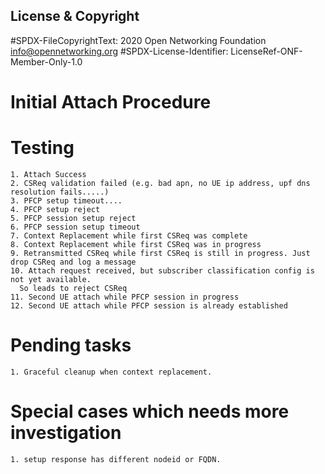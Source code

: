 License & Copyright
----

#SPDX-FileCopyrightText: 2020 Open Networking Foundation <info@opennetworking.org>
#SPDX-License-Identifier: LicenseRef-ONF-Member-Only-1.0


# Initial Attach Procedure

# Testing

    1. Attach Success
    2. CSReq validation failed (e.g. bad apn, no UE ip address, upf dns resolution fails.....)
    3. PFCP setup timeout....
    4. PFCP setup reject
    5. PFCP session setup reject
    6. PFCP session setup timeout
    7. Context Replacement while first CSReq was complete
    8. Context Replacement while first CSReq was in progress
    9. Retransmitted CSReq while first CSReq is still in progress. Just drop CSReq and log a message
    10. Attach request received, but subscriber classification config is not yet available.
      So leads to reject CSReq
    11. Second UE attach while PFCP session in progress 
    12. Second UE attach while PFCP session is already established 
   

# Pending tasks
    1. Graceful cleanup when context replacement. 

# Special cases which needs more investigation
    1. setup response has different nodeid or FQDN. 
